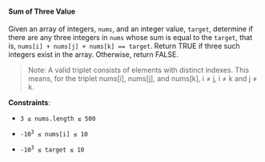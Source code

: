 #### Sum of Three Value

Given an array of integers, `nums`, and an integer value, `target`, determine
if there are any three integers in `nums` whose sum is equal to the `target`,
that is, `nums[i] + nums[j] + nums[k] == target`. Return TRUE if three such
integers exist in the array. Otherwise, return FALSE.

> Note: A valid triplet consists of elements with distinct indexes. This means, for the triplet nums[i], nums[j], and nums[k], i ≠ j, i ≠ k and j ≠ k.

**Constraints**:
* `3 ≤ nums.length ≤ 500`
* <pre><code>-10<sup>3</sup> ≤ nums[i] ≤ 10<sup<3></code></pre>
* <pre><code>-10<sup>3</sup> ≤ target ≤ 10<sup<3></code></pre>
